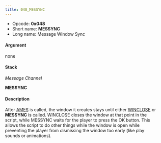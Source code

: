 ```yaml
---
title: 048_MESSYNC
---
```


-   Opcode: **0x048**
-   Short name: **MESSYNC**
-   Long name: Message Window Sync

#### Argument

none

#### Stack

  
*Message Channel*

**MESSYNC**

#### Description

After [AMES](065_AMES.md) is called, the window it creates stays until either [WINCLOSE](04C_WINCLOSE.md) or **MESSYNC** is called. WINCLOSE closes the window at that point in the script, while MESSYNC waits for the player to press the OK button. This allows the script to do other things while the window is open while preventing the player from dismissing the window too early (like play sounds or animations).
